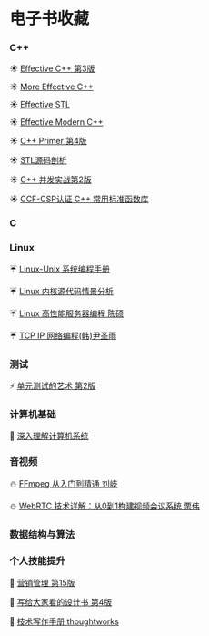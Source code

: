 # 电子书收藏
### C++
:sunny: [Effective C++ 第3版](https://ebook-1301626360.cos.ap-nanjing.myqcloud.com/cpp/Effective%20C%2B%2B%E4%B8%AD%E6%96%87%E7%89%88%28%E7%AC%AC%E4%B8%89%E7%89%88%29.pdf)

:sunny: [More Effective C++](https://ebook-1301626360.cos.ap-nanjing.myqcloud.com/cpp/More%20Effective%20C%2B%2B%E4%B8%AD%E6%96%87%E7%89%88.pdf)

:sunny: [Effective STL](https://ebook-1301626360.cos.ap-nanjing.myqcloud.com/cpp/Effective%20STL%EF%BC%88%E4%B8%AD%E6%96%87%E7%89%88%EF%BC%89.pdf)

:sunny: [Effective Modern C++](https://ebook-1301626360.cos.ap-nanjing.myqcloud.com/cpp/Effective%20Modern%20C%2B%2B.pdf)

:sunny: [C++ Primer 第4版](https://ebook-1301626360.cos.ap-nanjing.myqcloud.com/cpp/C%2B%2BPrimer%E4%B8%AD%E6%96%87%E7%89%88%28%E7%AC%AC4%E7%89%88%29.pdf)

:sunny: [STL源码剖析](https://ebook-1301626360.cos.ap-nanjing.myqcloud.com/cpp/STL%E6%BA%90%E7%A0%81%E5%89%96%E6%9E%90.pdf)

:sunny: [C++ 并发实战第2版](https://ebook-1301626360.cos.ap-nanjing.myqcloud.com/cpp/C%2B%2B%E5%B9%B6%E5%8F%91%E7%BC%96%E7%A8%8B%E5%AE%9E%E6%88%98%E7%AC%AC2%E7%89%88.pdf)

:sunny: [CCF-CSP认证 C++ 常用标准函数库](https://ebook-1301626360.cos.ap-nanjing.myqcloud.com/cpp/CCF-CSP%E8%AE%A4%E8%AF%81C%2B%2B%E5%B8%B8%E7%94%A8%E6%A0%87%E5%87%86%E5%BA%93%E5%87%BD%E6%95%B0.pdf)

### C

### Linux
:umbrella: [Linux-Unix 系统编程手册](https://ebook-1301626360.cos.ap-nanjing.myqcloud.com/linux/LINUX-Unix%E7%B3%BB%E7%BB%9F%E7%BC%96%E7%A8%8B%E6%89%8B%E5%86%8C.pdf)

:umbrella: [Linux 内核源代码情景分析](https://ebook-1301626360.cos.ap-nanjing.myqcloud.com/linux/Linux%E5%86%85%E6%A0%B8%E6%BA%90%E4%BB%A3%E7%A0%81%E6%83%85%E6%99%AF%E5%88%86%E6%9E%90.pdf)

:umbrella: [Linux 高性能服务器编程 陈硕](https://ebook-1301626360.cos.ap-nanjing.myqcloud.com/linux/Linux%E9%AB%98%E6%80%A7%E8%83%BD%E6%9C%8D%E5%8A%A1%E5%99%A8%E7%BC%96%E7%A8%8B.pdf)

:umbrella: [TCP IP 网络编程(韩)尹圣雨](https://ebook-1301626360.cos.ap-nanjing.myqcloud.com/linux/%E3%80%8ATCP%20IP%E7%BD%91%E7%BB%9C%E7%BC%96%E7%A8%8B%E3%80%8B%28%E9%9F%A9%29%E5%B0%B9%E5%9C%A3%E9%9B%A8.pdf)

### 测试
:zap: [单元测试的艺术 第2版](https://ebook-1301626360.cos.ap-nanjing.myqcloud.com/test/%E5%8D%95%E5%85%83%E6%B5%8B%E8%AF%95%E7%9A%84%E8%89%BA%E6%9C%AF%28%E7%AC%AC2%E7%89%88%29.pdf)

### 计算机基础
:tanabata_tree: [深入理解计算机系统](https://ebook-1301626360.cos.ap-nanjing.myqcloud.com/cs/%E6%B7%B1%E5%85%A5%E7%90%86%E8%A7%A3%E8%AE%A1%E7%AE%97%E6%9C%BA%E7%B3%BB%E7%BB%9F.pdf)

### 音视频
:snowman: [FFmpeg 从入门到精通 刘岐](https://ebook-1301626360.cos.ap-nanjing.myqcloud.com/av/FFmpeg%E4%BB%8E%E5%85%A5%E9%97%A8%E5%88%B0%E7%B2%BE%E9%80%9A%20by%20%E5%88%98%E6%AD%A7%20%E8%B5%B5%E6%96%87%E6%9D%B0%20.pdf)

:snowman: [WebRTC 技术详解：从0到1构建视频会议系统 栗伟](https://ebook-1301626360.cos.ap-nanjing.myqcloud.com/av/WebRTC%E6%8A%80%E6%9C%AF%E8%AF%A6%E8%A7%A3%EF%BC%9A%E4%BB%8E0%E5%88%B01%E6%9E%84%E5%BB%BA%E5%A4%9A%E4%BA%BA%E8%A7%86%E9%A2%91%E4%BC%9A%E8%AE%AE%E7%B3%BB%E7%BB%9F%20%28%E6%A0%97%E4%BC%9F%29%20.pdf)

### 数据结构与算法

### 个人技能提升
:school_satchel: [营销管理 第15版](https://ebook-1301626360.cos.ap-nanjing.myqcloud.com/skill/%E8%90%A5%E9%94%80%E7%AE%A1%E7%90%86%EF%BC%88%E7%AC%AC15%E7%89%88%EF%BC%89%20by%20%E8%8F%B2%E5%88%A9%E6%99%AE%E2%80%A2%E7%A7%91%E7%89%B9%E5%8B%92.pdf)

:school_satchel: [写给大家看的设计书 第4版](https://ebook-1301626360.cos.ap-nanjing.myqcloud.com/skill/%E5%86%99%E7%BB%99%E5%A4%A7%E5%AE%B6%E7%9C%8B%E7%9A%84%E8%AE%BE%E8%AE%A1%E4%B9%A6%20-%E7%AC%AC%E5%9B%9B%E7%89%88.pdf)

:school_satchel: [技术写作手册 thoughtworks](https://ebook-1301626360.cos.ap-nanjing.myqcloud.com/skill/%E6%8A%80%E6%9C%AF%E5%86%99%E4%BD%9C%E6%89%8B%E5%86%8C-ebook.pdf)
### 
